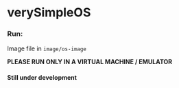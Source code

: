 # verySimpleOS

### Run:
Image file in `image/os-image`

**PLEASE RUN ONLY IN A VIRTUAL MACHINE / EMULATOR**

#### Still under development